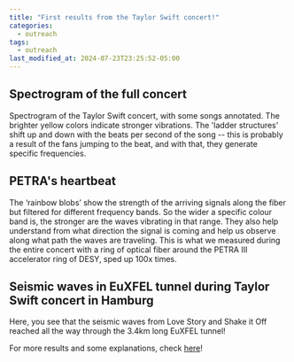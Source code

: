```yaml
---
title: "First results from the Taylor Swift concert!"
categories:
  - outreach
tags:
  - outreach
last_modified_at: 2024-07-23T23:25:52-05:00
---
```


## Spectrogram of the full concert

Spectrogram of the Taylor Swift concert, with some songs annotated. The brighter yellow colors indicate stronger vibrations. The 'ladder structures' shift up and down with the beats per second of the song -- this is probably a result of the fans jumping to the beat, and with that, they generate specific frequencies.

## PETRA's heartbeat

The ‘rainbow blobs’ show the strength of the arriving signals along the fiber but filtered for different frequency bands. So the wider a specific colour band is, the stronger are the waves vibrating in that range. They also help understand from what direction the signal is coming and help us observe along what path the waves are traveling.
This is what we measured during the entire concert with a ring of optical fiber around the PETRA III accelerator ring of DESY, sped up 100x times. 

## Seismic waves in EuXFEL tunnel during Taylor Swift concert in Hamburg

Here, you see that the seismic waves from Love Story and Shake it Off reached all the way through the 3.4km long EuXFEL tunnel!

For more results and some explanations, check [here](Outreach.md)!